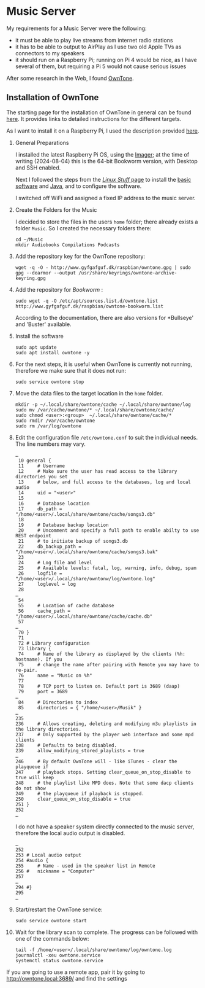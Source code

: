# Music Server

My requirements for a Music Server were the following:

  - it must be able to play live streams from internet radio stations
  - it has to be able to output to AirPlay as I use two old Apple TVs as connectors to my speakers
  - it should run on a Raspberry&nbsp;Pi; running on Pi&nbsp;4 would be nice, as I have several of them, but requiring a Pi&nbsp;5 would not cause serious issues

After some research in the Web, I found [OwnTone](https://owntone.github.io/owntone-server/).

## Installation of OwnTone

The starting page for the installation of OwnTone in general can be found [here](https://owntone.github.io/owntone-server/installation/). It provides links to detailed instructions for the different targets.

As I want to install it on a Raspberry&nbsp;Pi, I used the description provided [here](https://forums.raspberrypi.com/viewtopic.php?t=49928).

  1. General Preparations

     I installed the latest Raspberry&nbsp;Pi&nbsp;OS, using the [Imager](https://www.raspberrypi.com/documentation/computers/getting-started.html#raspberry-pi-imager); at the time of writing (2024-08-04) this is the 64-bit Bookworm version, with Desktop and SSH enabled.

     Next I followed the steps from the [*Linux Stuff* page](LinuxStuff.md) to install the [basic software](LinuxStuff.md#basic-software) and [Java](LinuxStuff.md#installing-java), and to configure the software.

     I switched off WiFi and assigned a fixed IP address to the music server.

  3. Create the Folders for the Music

     I decided to store the files in the users `home` folder; there already exists a folder `Music`. So I created the necessary folders there:
     ```console
     cd ~/Music
     mkdir Audiobooks Compilations Podcasts
     ```

  4. Add the repository key for the OwnTone repository:
     ```console
     wget -q -O - http://www.gyfgafguf.dk/raspbian/owntone.gpg | sudo gpg --dearmor --output /usr/share/keyrings/owntone-archive-keyring.gpg
     ```
     
  5. Add the repository for *Bookworm* :
     ```console
     sudo wget -q -O /etc/apt/sources.list.d/owntone.list http://www.gyfgafguf.dk/raspbian/owntone-bookworm.list
     ```
     According to the documentation, there are also versions for *Bullseye' and 'Buster' available.

  6. Install the software
     ```console
     sudo apt update
     sudo apt install owntone -y
     ```

  7. For the next steps, it is useful when OwnTone is currently not running, therefore we make sure that it does not run:
     ```console
     sudo service owntone stop
     ```

  8. Move the data files to the target location in the `home` folder.
     ```console
     mkdir -p ~/.local/share/owntone/cache ~/.local/share/owntone/log
     sudo mv /var/cache/owntone/* ~/.local/share/owntone/cache/
     sudo chmod <user>:<group>  ~/.local/share/owntone/cache/*
     sudo rmdir /var/cache/owntone
     sudo rm /var/log/owntone
     
     ```
     
  8. Edit the configuration file `/etc/owntone.conf` to suit the individual needs. The line numbers may vary.
     ```
     …
      10 general {
      11     # Username
      12     # Make sure the user has read access to the library directories you set
      13     # below, and full access to the databases, log and local audio
      14     uid = "<user>"
      15 
      16     # Database location
      17     db_path = "/home/<user>/.local/share/owntone/cache/songs3.db"
      18 
      19     # Database backup location
      20     # Uncomment and specify a full path to enable abilty to use REST endpoint
      21     # to initiate backup of songs3.db
      22     db_backup_path = "/home/<user>/.local/share/owntone/cache/songs3.bak"
      23 
      24     # Log file and level
      25     # Available levels: fatal, log, warning, info, debug, spam
      26     logfile = "/home/<user>/.local/share/owntonw/log/owntone.log"
      27     loglevel = log
      28 
     …
      54 
      55     # Location of cache database
      56     cache_path = "/home/<user>/.local/share/owntone/cache/cache.db"
      57
     …
      70 }
      71 
      72 # Library configuration
      73 library {
      74     # Name of the library as displayed by the clients (%h: hostname). If you
      75     # change the name after pairing with Remote you may have to re-pair.
      76     name = "Music on %h"
      77 
      78     # TCP port to listen on. Default port is 3689 (daap)
      79     port = 3689
     …
      84     # Directories to index
      85     directories = { "/home/<user>/Musik" }
     …
     235 
     236     # Allows creating, deleting and modifying m3u playlists in the library directories.
     237     # Only supported by the player web interface and some mpd clients
     238     # Defaults to being disabled.
     239     allow_modifying_stored_playlists = true
     …
     246     # By default OwnTone will - like iTunes - clear the playqueue if
     247     # playback stops. Setting clear_queue_on_stop_disable to true will keep
     248     # the playlist like MPD does. Note that some dacp clients do not show
     249     # the playqueue if playback is stopped.
     250     clear_queue_on_stop_disable = true
     251 }
     252 
     …
     ```
     I do not have a speaker system directly connected to the music server, therefore the local audio output is disabled.
     ```
     …
     252 
     253 # Local audio output
     254 #audio {
     255     # Name - used in the speaker list in Remote
     256 #   nickname = "Computer"
     257
     …
     294 #}
     295 
     …
     ```
     
  9. Start/restart the OwnTone service:
     ```console
     sudo service owntone start
     ```

  10. Wait for the library scan to complete. The progress can be followed with one of the commands below:
      ```console
      tail -f /home/<user>/.local/share/owntone/log/owntone.log
      journalctl -xeu owntone.service
      systemctl status owntone.service
      ```
      
If you are going to use a remote app, pair it by going to http://owntone.local:3689/ and find the settings
